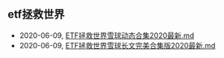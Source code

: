 ## etf拯救世界
* 2020-06-09, [ETF拯救世界雪球动态合集2020最新.md](../ETF拯救世界雪球动态合集2020最新.md)
* 2020-06-09, [ETF拯救世界雪球长文完美合集版2020最新.md](../ETF拯救世界雪球长文完美合集版2020最新.md)